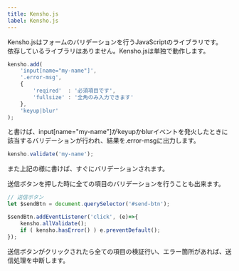 ```yaml
---
title: Kensho.js
label: Kensho.js
---
```


Kensho.jsはフォームのバリデーションを行うJavaScriptのライブラリです。  
依存しているライブラリはありません。Kensho.jsは単独で動作します。

```js
kensho.add(
    'input[name="my-name"]',
    '.error-msg',
    {
        'reqired'  : '必須項目です',
        'fullsize' : '全角のみ入力できます'
    },
    'keyup|blur'
);
```

と書けば、input[name="my-name"]がkeyupかblurイベントを発火したときに該当するバリデーションが行われ、結果を.error-msgに出力します。

```js
kensho.validate('my-name');
```

また上記の様に書けば、すぐにバリデーションされます。

送信ボタンを押した時に全ての項目のバリデーションを行うことも出来ます。

```js
// 送信ボタン
let $sendBtn = document.querySelector('#send-btn');

$sendBtn.addEventListener('click', (e)=>{
    kensho.allValidate();
    if ( kensho.hasError() ) e.preventDefault();
});
```

送信ボタンがクリックされたら全ての項目の検証行い、エラー箇所があれば、送信処理を中断します。
